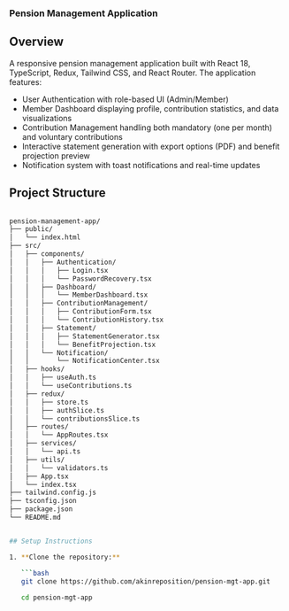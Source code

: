 ### Pension Management Application

## Overview
A responsive pension management application built with React 18, TypeScript, Redux, Tailwind CSS, and React Router. The application features:
- User Authentication with role-based UI (Admin/Member)
- Member Dashboard displaying profile, contribution statistics, and data visualizations
- Contribution Management handling both mandatory (one per month) and voluntary contributions
- Interactive statement generation with export options (PDF) and benefit projection preview
- Notification system with toast notifications and real-time updates

## Project Structure
```bash

pension-management-app/
├── public/
│   └── index.html
├── src/
│   ├── components/
│   │   ├── Authentication/
│   │   │   ├── Login.tsx
│   │   │   └── PasswordRecovery.tsx
│   │   ├── Dashboard/
│   │   │   └── MemberDashboard.tsx
│   │   ├── ContributionManagement/
│   │   │   ├── ContributionForm.tsx
│   │   │   └── ContributionHistory.tsx
│   │   ├── Statement/
│   │   │   ├── StatementGenerator.tsx
│   │   │   └── BenefitProjection.tsx
│   │   └── Notification/
│   │       └── NotificationCenter.tsx
│   ├── hooks/
│   │   ├── useAuth.ts
│   │   └── useContributions.ts
│   ├── redux/
│   │   ├── store.ts
│   │   ├── authSlice.ts
│   │   └── contributionsSlice.ts
│   ├── routes/
│   │   └── AppRoutes.tsx
│   ├── services/
│   │   └── api.ts
│   ├── utils/
│   │   └── validators.ts
│   ├── App.tsx
│   └── index.tsx
├── tailwind.config.js
├── tsconfig.json
├── package.json
└── README.md


## Setup Instructions

1. **Clone the repository:**

   ```bash
   git clone https://github.com/akinreposition/pension-mgt-app.git
   
   cd pension-mgt-app
